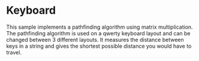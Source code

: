 # Keyboard
This sample implements a pathfinding algorithm using matrix multiplication. 
The pathfinding algorithm is used on a qwerty keyboard layout and can be changed between 3 different layouts. 
It measures the distance between keys in a string and gives the shortest possible distance you would have to travel.
